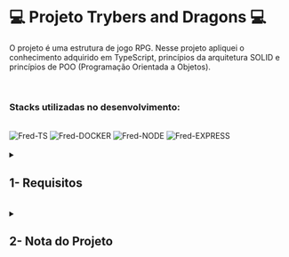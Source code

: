 # :computer: Projeto Trybers and Dragons :computer:

O projeto é uma estrutura de jogo RPG.
Nesse projeto apliquei o conhecimento adquirido em TypeScript, princípios da arquitetura SOLID e princípios de POO (Programação Orientada a Objetos).

<br />

### Stacks utilizadas no desenvolvimento:
<div style="display: inline_block"><br>
  <img alt="Fred-TS" height="50" width="50" src="https://cdn.jsdelivr.net/gh/devicons/devicon/icons/typescript/typescript-original.svg" />
  <img alt="Fred-DOCKER" height="50" width="50" src="https://cdn.jsdelivr.net/gh/devicons/devicon/icons/docker/docker-plain.svg" />
  <img alt="Fred-NODE" height="50" width="50" src="https://cdn.jsdelivr.net/gh/devicons/devicon/icons/nodejs/nodejs-original.svg" />
  <img alt="Fred-EXPRESS" height="50" width="50" src="https://cdn.jsdelivr.net/gh/devicons/devicon/icons/express/express-original.svg" />
</div>

<br />

<details>
<summary>
  
## 1- Requisitos
  
</summary>

### 1. Crie a classe Race

### 2. Crie classes que herdam de Race

### 3. Crie a interface Energy

### 4. Crie a classe Archetype

### 5. Crie classes que herdam de Archetype

### 6. Crie a interface Fighter

### 7. Crie a classe Character

### 8. Crie a interface SimpleFighter
  
### 9. Crie a classe Monster
  
### 10. Crie a classe PVP
  
### 11. Criar a classe PVE
  
### 12. Crie a classe Dragon
  
### 13. Crie objetos no arquivo index

</details>
<br />

<details>
<summary>

## 2- Nota do Projeto

</summary>

## 100% :heavy_check_mark:

![Project-Trybers-and-Dragons](https://raw.githubusercontent.com/FredericoTP/trybe-project-24-trybers-and-dragons/main/images/trybersanddragons.png)

</details>
<br />
